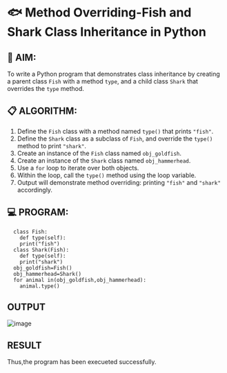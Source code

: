 # 🐟 Method Overriding-Fish and Shark Class Inheritance in Python

## 🧠 AIM:
To write a Python program that demonstrates class inheritance by creating a parent class `Fish` with a method `type`, and a child class `Shark` that overrides the `type` method.

## 📋 ALGORITHM:

1. Define the `Fish` class with a method named `type()` that prints `"fish"`.
2. Define the `Shark` class as a subclass of `Fish`, and override the `type()` method to print `"shark"`.
3. Create an instance of the `Fish` class named `obj_goldfish`.
4. Create an instance of the `Shark` class named `obj_hammerhead`.
5. Use a `for` loop to iterate over both objects.
6. Within the loop, call the `type()` method using the loop variable.
7. Output will demonstrate method overriding: printing `"fish"` and `"shark"` accordingly.

## 💻 PROGRAM:
```
  class Fish:
    def type(self):
    print("fish")
  class Shark(Fish):
    def type(self):
    print("shark")
  obj_goldfish=Fish()
  obj_hammerhead=Shark()
  for animal in(obj_goldfish,obj_hammerhead):
    animal.type()
```
## OUTPUT
![image](https://github.com/user-attachments/assets/1aad1f2f-700a-49db-80f5-33e715ddf66f)

## RESULT
Thus,the program has been execueted successfully.
